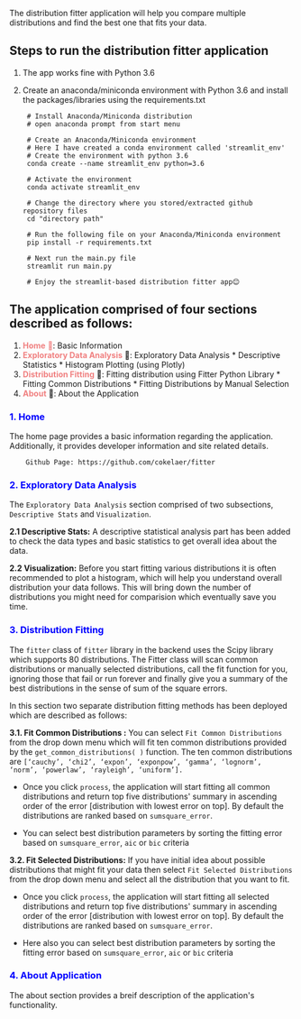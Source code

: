 The distribution fitter application will help you compare multiple distributions and find the best one that fits your data. 

## Steps to run the distribution fitter application
1. The app works fine with Python 3.6
2. Create an anaconda/miniconda environment with Python 3.6 and install the packages/libraries using the requirements.txt

		# Install Anaconda/Miniconda distribution
		# open anaconda prompt from start menu

		# Create an Anaconda/Miniconda environment
		# Here I have created a conda environment called 'streamlit_env' 
		# Create the environment with python 3.6
		conda create --name streamlit_env python=3.6

		# Activate the environment
		conda activate streamlit_env

		# Change the directory where you stored/extracted github repository files
		cd "directory path"

		# Run the following file on your Anaconda/Miniconda environment
		pip install -r requirements.txt

		# Next run the main.py file
		streamlit run main.py

		# Enjoy the streamlit-based distribution fitter app😊

## The application comprised of four sections described as follows:

1. <span style="color:lightcoral">**Home** 🏡</span>: Basic Information
2. <span style="color:lightcoral">**Exploratory Data Analysis**</span> 🧮: Exploratory Data Analysis
			    * Descriptive Statistics
				* Histogram Plotting (using Plotly)
 3. <span style="color:lightcoral">**Distribution Fitting**</span> 🌈: Fitting distribution using Fitter Python Library
			    * Fitting Common Distributions
				* Fitting Distributions by Manual Selection
4. <span style="color:lightcoral">**About**</span> 📑: About the Application

### <span style="color:blue">1. Home</span>
The home page provides a basic information regarding the application. Additionally, it provides developer information and site related details.

		Github Page: https://github.com/cokelaer/fitter

### <span style="color:blue">2. Exploratory Data Analysis</span>
The ```Exploratory Data Analysis``` section comprised of two subsections, ```Descriptive Stats``` and ```Visualization```.

**2.1 Descriptive Stats:**
A descriptive statistical analysis part has been added to check the data types and basic statistics to get overall idea about the data.


**2.2 Visualization:** 
Before you start fitting various distributions it is often recommended to plot a histogram, which will help you understand overall distribution your data follows. This will bring down the number of distributions you might need for comparision which eventually save you time.

### <span style="color:blue">3. Distribution Fitting</span>
The ```fitter``` class of ```fitter``` library in the backend uses the Scipy library which supports 80 distributions. The Fitter class will scan common distributions or manually selected distributions, call the fit function for you, ignoring those that fail or run forever and finally give you a summary of the best distributions in the sense of sum of the square errors.  

In this section two separate distribution fitting methods has been deployed which are described as follows:  

**3.1. Fit Common Distributions :** You can select ```Fit Common Distributions``` from the drop down menu which will fit ten common distributions provided by the ```get_common_distributions( )``` function. The ten common distributions are ```[‘cauchy’, ‘chi2’, ‘expon’, ‘exponpow’, ‘gamma’, ‘lognorm’, ‘norm’, ‘powerlaw’, ‘rayleigh’, ‘uniform’].```

* Once you click ```process```, the application will start fitting all common distributions and return top five distributions' summary in ascending order of the error [distribution with lowest error on top]. By default the distributions are ranked based on ```sumsquare_error```. 

* You can select best distribution parameters by sorting the fitting error based on ```sumsquare_error```, ```aic``` or ```bic```
			criteria


**3.2. Fit Selected Distributions:** If you have initial idea about possible distributions that might fit your data then select ```Fit Selected Distributions``` from the drop down menu and select all the distribution that you want to fit.  

* Once you click ```process```, the application will start fitting all selected distributions and return top five distributions' summary in ascending order of the error [distribution with lowest error on top]. By default the distributions are ranked based on ```sumsquare_error```. 

* Here also you can select best distribution parameters by sorting the fitting error based on ```sumsquare_error```, ```aic``` or ```bic``` criteria

### <span style="color:blue">4. About Application</span>
The about section provides a breif description of the application's functionality.  
